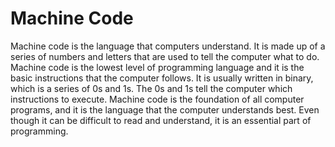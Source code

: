 # Machine Code

Machine code is the language that computers understand. It is made up of a series of numbers and letters that are used to tell the computer what to do. Machine code is the lowest level of programming language and it is the basic instructions that the computer follows. It is usually written in binary, which is a series of 0s and 1s. The 0s and 1s tell the computer which instructions to execute. Machine code is the foundation of all computer programs, and it is the language that the computer understands best. Even though it can be difficult to read and understand, it is an essential part of programming.
